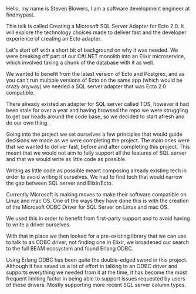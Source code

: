 Hello, my name is Steven Blowers, I am a software development engineer at findmypast.

This talk is called Creating a Microsoft SQL Server Adapter for Ecto 2.0. It will explore the technology choices made to deliver fast and the developer experience of creating an Ecto adapter.

Let's start off with a short bit of background on why it was needed. We were breaking off part of our C#/.NET monolith into an Elixir microservice, which involved taking a chunk of the database with it as well.

We wanted to benefit from the latest version of Ecto and Postgrex, and as you can't run multiple versions of Ecto on the same app (which would be crazy anyway) we needed a SQL server adapter that was Ecto 2.0 compatible.

There already existed an adapter for SQL server called TDS, however it had been stale for over a year and having browsed the repo we were struggling to get our heads around the code base, so we decided to start afresh and do our own thing.

Going into the project we set ourselves a few principles that would guide decisions we made as we were completing the project. The main ones were that we wanted to deliver fast, before and after completing this project. This meant that we would not aim to fully support all the features of SQL server and that we would write as little code as possible.

Writing as little code as possible meant composing already existing tech in order to avoid writing it ourselves. We had to find tech that would narrow the gap between SQL server and Elixir/Ecto.

Currently Microsoft is making moves to make their software compatible on Linux and mac OS. One of the ways they have done this is with the creation of the Microsoft ODBC Driver for SQL Server on Linux and mac OS.

We used this in order to benefit from first-party support and to avoid having to write a driver ourselves.

With that in place we then looked for a pre-existing library that we can use to talk to an ODBC driver, not finding one in Elixir, we broadened our search to the full BEAM ecosystem and found Erlang ODBC.

Using Erlang ODBC has been quite the double-edged sword in this project. Although it has saved us a lot of effort in talking to an ODBC driver and supports everything we needed from it at the time, it has become the most frequent limiting factor in being able to support issues requested by users of these drivers. Mostly supporting more recent SQL server column types.
